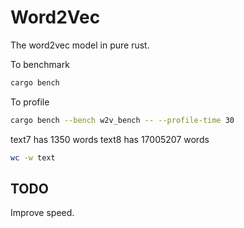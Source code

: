 # Word2Vec

The word2vec model in pure rust.

To benchmark
```bash
cargo bench
```

To profile
```bash
cargo bench --bench w2v_bench -- --profile-time 30
```

text7 has 1350 words
text8 has 17005207 words

```bash
wc -w text
```

## TODO
Improve speed.